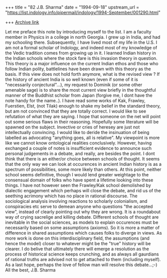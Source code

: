 +++
title = "82 J.B. Sharma"
date = "1994-09-18"
upstream_url = "https://list.indology.info/pipermail/indology/1994-September/001290.html"

+++
[Archive link](https://list.indology.info/pipermail/indology/1994-September/001290.html)

 Let me preface this note by introducing myself to the list. I am a 
faculty member in Physics in a college in north Georgia. I grew up in 
India, and had my schooling there. Subsequently, I have lived most of 
my life in the U.S. I am not a formal scholar of Indology, and indeed 
most of my knowledge of the Vedic tradition comes from growing up in 
it. I learned Indian history in the Indian schools where the stock 
fare is this invasion theory in question. This theory is a major 
influence on the current Indian ethos and those who follow Indian 
polity, battlelines have been drawn with this theory as the basis.
If this view does not hold forth anymore, what is the revised view ? 
If the history of ancient India is so well known (even if some of it 
is "necessarily conjectural"...), my request to Dominik (or some 
other amenable sage) is to share the most current view briefly 
in the thoughtful manner of the Buddhist scholar from Japan (forgive 
me, I dont have the note handy for the name..). 
 I have read some works of Kak, Frawley, Fuerstien, Elst, (not Tilak) 
enough to shake my belief in the standard theory, but am not 
convinced that they are totally correct. I would like to see 
refutation of what they are saying. I hope that someone on the net 
will point out some serious flaws in their reasoning. Hopefully some 
literature will be spawned on the subject. Invective or cries of 
heresey are just not intellectually convincing.
 I would like to deride the insinuation of being labelled as 
advocating "anything goes, all is relative". My viewpoint is more 
like we cannot know ontological realities conclusively. However, 
having exchanged a couple of notes is insufficient evidence to 
announce such personal judgements in a debate, and really, 
are besides the point.
 I dont think that there is an either/or choice between schools of 
thought. It seems that the only way we can look at occurences in 
ancient Indian history is as a spectrum of possibilities, some more 
likely than others. At this point, neither school seems definitive, 
though I would lend greater weightage to the consensual domain of 
folks who have spent a lifetime looking into these things. I have not 
however seen the Frawley/Kak school demolished by dialectic 
engagement which perhaps will close the debate, and rid us of the 
seething acrimony which has no place in rational discourse. 
 The sociological analysis involving reactions to scholarly 
colonialism, and conspiracies etc serve to demean anyone who 
questions "the accepted view", instead of clearly pointing out why 
they are wrong. It is a roundabout way of crying sacrelige and 
killing debate.
 Different schools of thought are inevitable in the social sciences, 
as models to explain occurences must be necessarily based on some 
assumptions (axioms). So it is more a matter of difference in shared 
assumptions which causes folks to diverge in views.  As more work is 
done on this interdisciplinary field, the assumptions (and hence the 
model) closer to whatever might be the "true" history  will 
be clearer. I do belive that ultimately there will emerge a resolution
as the process of historical science keeps crunching, and as always 
all gaurdians of rational truths are advised not to get attached to 
them (including myself). As a last hope, perhaps the love of fellow 
man will resolve this debate...;-)  
All the best,
J.B. Sharma
















